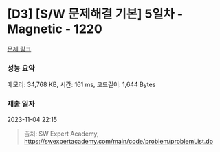# [D3] [S/W 문제해결 기본] 5일차 - Magnetic - 1220 

[문제 링크](https://swexpertacademy.com/main/code/problem/problemDetail.do?contestProbId=AV14hwZqABsCFAYD) 

### 성능 요약

메모리: 34,768 KB, 시간: 161 ms, 코드길이: 1,644 Bytes

### 제출 일자

2023-11-04 22:15



> 출처: SW Expert Academy, https://swexpertacademy.com/main/code/problem/problemList.do